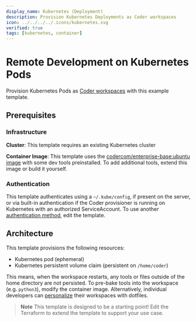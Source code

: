 ```yaml
---
display_name: Kubernetes (Deployment)
description: Provision Kubernetes Deployments as Coder workspaces
icon: ../../../../.icons/kubernetes.svg
verified: true
tags: [kubernetes, container]
---
```


# Remote Development on Kubernetes Pods

Provision Kubernetes Pods as [Coder workspaces](https://coder.com/docs/workspaces) with this example template.

<!-- TODO: Add screenshot -->

## Prerequisites

### Infrastructure

**Cluster**: This template requires an existing Kubernetes cluster

**Container Image**: This template uses the [codercom/enterprise-base:ubuntu image](https://github.com/coder/enterprise-images/tree/main/images/base) with some dev tools preinstalled. To add additional tools, extend this image or build it yourself.

### Authentication

This template authenticates using a `~/.kube/config`, if present on the server, or via built-in authentication if the Coder provisioner is running on Kubernetes with an authorized ServiceAccount. To use another [authentication method](https://registry.terraform.io/providers/hashicorp/kubernetes/latest/docs#authentication), edit the template.

## Architecture

This template provisions the following resources:

- Kubernetes pod (ephemeral)
- Kubernetes persistent volume claim (persistent on `/home/coder`)

This means, when the workspace restarts, any tools or files outside of the home directory are not persisted. To pre-bake tools into the workspace (e.g. `python3`), modify the container image. Alternatively, individual developers can [personalize](https://coder.com/docs/dotfiles) their workspaces with dotfiles.

> **Note**
> This template is designed to be a starting point! Edit the Terraform to extend the template to support your use case.
